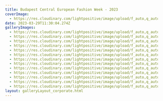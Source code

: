 ```yaml
---
title: Budapest Central European Fashion Week - 2023
coverImage:
  - https://res.cloudinary.com/lightpositive/image/upload/f_auto,q_auto/v1680089820/uploads/Fashion%20Week%20Budapest%20-%202023/20230204_181406.jpg
date: 2023-03-29T11:30:04.274Z
galleryImages:
  - https://res.cloudinary.com/lightpositive/image/upload/f_auto,q_auto/v1680090277/uploads/Fashion%20Week%20Budapest%20-%202023/20230205_122236.jpg
  - https://res.cloudinary.com/lightpositive/image/upload/f_auto,q_auto/v1680090277/uploads/Fashion%20Week%20Budapest%20-%202023/20230205_112010.jpg
  - https://res.cloudinary.com/lightpositive/image/upload/f_auto,q_auto/v1680090277/uploads/Fashion%20Week%20Budapest%20-%202023/20230205_135854.jpg
  - https://res.cloudinary.com/lightpositive/image/upload/f_auto,q_auto/v1680090159/uploads/Fashion%20Week%20Budapest%20-%202023/20230204_092432.jpg
  - https://res.cloudinary.com/lightpositive/image/upload/f_auto,q_auto/v1680089821/uploads/Fashion%20Week%20Budapest%20-%202023/20230204_181805.jpg
  - https://res.cloudinary.com/lightpositive/image/upload/f_auto,q_auto/v1680089918/uploads/Fashion%20Week%20Budapest%20-%202023/20230204_210022.jpg
  - https://res.cloudinary.com/lightpositive/image/upload/f_auto,q_auto/v1680090158/uploads/Fashion%20Week%20Budapest%20-%202023/20230204_091535.jpg
  - https://res.cloudinary.com/lightpositive/image/upload/f_auto,q_auto/v1680090159/uploads/Fashion%20Week%20Budapest%20-%202023/20230204_120822_2.jpg
  - https://res.cloudinary.com/lightpositive/image/upload/f_auto,q_auto/v1680089820/uploads/Fashion%20Week%20Budapest%20-%202023/20230204_181406.jpg
  - https://res.cloudinary.com/lightpositive/image/upload/f_auto,q_auto/v1680089820/uploads/Fashion%20Week%20Budapest%20-%202023/20230204_174328_2.jpg
  - https://res.cloudinary.com/lightpositive/image/upload/f_auto,q_auto/v1680089682/uploads/Fashion%20Week%20Budapest%20-%202023/20230205_180107.jpg
  - https://res.cloudinary.com/lightpositive/image/upload/f_auto,q_auto/v1680089681/uploads/Fashion%20Week%20Budapest%20-%202023/20230205_181334.jpg
  - https://res.cloudinary.com/lightpositive/image/upload/f_auto,q_auto/v1680089681/uploads/Fashion%20Week%20Budapest%20-%202023/20230205_173127_2.jpg
layout: galleryLayout_corporate.html
---
```


